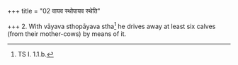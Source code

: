 +++
title = "02 वायव स्थोपायव स्थेति"

+++
2. With vāyava sthopāyava stha[^1] he drives away at least six calves (from their mother-cows) by means of it.  

[^1]: TS I. 1.1.b.  
